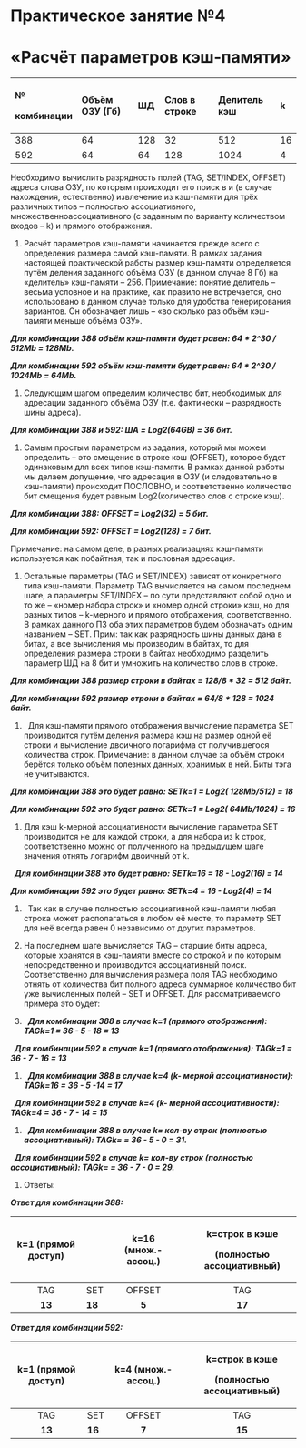 ﻿# <a name="ole_link1"></a>Практическое занятие №4
# «Расчёт параметров кэш-памяти»


|<p>№ </p><p>комбинации</p>|Объём ОЗУ (Гб)|ШД |Слов в строке |Делитель кэш|k|
| :- | :- | :- | :- | :- | :- |
|388|64|128|32|512|16|
|592|64|64|128|1024|4|

Необходимо вычислить разрядность полей (TAG, SET/INDEX, OFFSET) адреса слова ОЗУ, по которым происходит его поиск в и (в случае нахождения, естественно) извлечение из кэш-памяти для трёх различных типов – полностью ассоциативного, множественноассоциативного (с заданным по варианту количеством входов – k) и прямого отображения.

1. Расчёт параметров кэш-памяти начинается прежде всего с определения размера самой кэш-памяти. В рамках задания настоящей практической работы размер кэш-памяти определяется путём деления заданного объёма ОЗУ (в данном случае 8 Гб) на «делитель» кэш-памяти – 256. Примечание: понятие делитель – весьма условное и на практике, как правило не встречается, оно использовано в данном случае только для удобства генерирования вариантов. Он обозначает лишь – «во сколько раз объём кэш-памяти меньше объёма ОЗУ». 

***Для комбинации 388 объём кэш-памяти будет равен: 64 \* 2^30 / 512Mb  = 128Mb.***

***Для комбинации 592 объём кэш-памяти будет равен: 64 \* 2^30 / 1024Mb = 64Mb.***

1. Следующим шагом определим количество бит, необходимых для адресации заданного объёма ОЗУ (т.е. фактически – разрядность шины адреса).

***Для комбинации 388 и 592: ША = Log2(64GB) = 36 бит.***

1. Самым простым параметром из задания, который мы можем определить – это смещение в строке кэш (OFFSET), которое будет одинаковым для всех типов кэш-памяти. В рамках данной работы мы делаем допущение, что адресация в ОЗУ (и следовательно в кэш-памяти) происходит ПОСЛОВНО, и соответственно количество бит смещения будет равным Log2(количество слов с строке кэш). 

***Для комбинации 388: OFFSET = Log2(32) = 5 бит.*** 

***Для комбинации 592: OFFSET = Log2(128) = 7 бит.*** 

Примечание: на самом деле, в разных реализациях кэш-памяти используется как побайтная, так и пословная адресация.

1. Остальные параметры (TAG и SET/INDEX) зависят от конкретного типа кэш-памяти. Параметр TAG вычисляется на самом последнем шаге, а параметры SET/INDEX – по сути представляют собой одно и то же – «номер набора строк» и «номер одной строки» кэш, но для разных типов – k-мерного и прямого отображения, соответственно. В рамках данного ПЗ оба этих параметров будем обозначать одним названием – SET. Прим: так как разрядность шины данных дана в битах, а все вычисления мы производим в байтах, то для определения размера строки в байтах необходимо разделить параметр ШД на 8 бит и умножить на количество слов в строке.

***Для комбинации 388 размер строки в байтах = 128/8 \* 32 = 512 байт.***

***Для комбинации 592 размер строки в байтах = 64/8 \* 128 = 1024 байт.***

1. ` `Для кэш-памяти прямого отображения вычисление параметра SET производится путём деления размера кэш на размер одной её строки и вычисление двоичного логарифма от получившегося количества строк. Примечание: в данном случае за объём строки берётся только объём полезных данных, хранимых в ней. Биты тэга не учитываются. 

***Для комбинации 388 это будет равно: SETk=1 = Log2( 128Mb/512) = 18***

***Для комбинации 592 это будет равно: SETk=1 = Log2( 64Mb/1024) = 16***

1. Для кэш k-мерной ассоциативности вычисление параметра SET производится не для каждой строки, а для набора из k строк, соответственно можно от полученного на предыдущем шаге значения отнять логарифм двоичный от k.

` `***Для комбинации 388 это будет равно: SETk=16 = 18 - Log2(16) = 14***

***Для комбинации 592 это будет равно: SETk=4 = 16 - Log2(4) = 14***

1. ` `Так как в случае полностью ассоциативной кэш-памяти любая строка может располагаться в любом её месте, то параметр SET для неё всегда равен 0 независимо от других параметров.
1. На последнем шаге вычисляется TAG – старшие биты адреса, которые хранятся в кэш-памяти вместе со строкой и по которым непосредственно и производится ассоциативный поиск. Соответственно для вычисления размера поля TAG необходимо отнять от количества бит полного адреса суммарное количество бит уже вычисленных полей – SET и OFFSET. Для рассматриваемого примера это будет: 

1. ` `***Для комбинации 388 в случае k=1 (прямого отображения): TAGk=1 = 36 - 5 - 18 = 13***

` `***Для комбинации 592 в случае k=1 (прямого отображения): TAGk=1 = 36 - 7 - 16 = 13***

1. ` `***Для комбинации 388 в случае k=4 (k- мерной ассоциативности): TAGk=16 = 36 - 5 -14 = 17***

` `***Для комбинации 592 в случае k=4 (k- мерной ассоциативности): TAGk=4 = 36 - 7 - 14 = 15***

1. ` `***Для комбинации 388 в случае k= кол-ву строк (полностью ассоциативный): TAGk= = 36 - 5 - 0 = 31.*** 

` `***Для комбинации 592 в случае k= кол-ву строк (полностью ассоциативный): TAGk= = 36 - 7 - 0 = 29.***

1. Ответы:

***Ответ для комбинации 388:***

|k=1 (прямой доступ)||k=16 (множ.-ассоц.)||<p>k=строк в кэше</p><p>(полностью ассоциативный)</p>|
| :-: | :- | :-: | :- | :-: |
|TAG|SET|OFFSET||TAG|SET|OFFSET||TAG|SET|OFFSET|
|**13**|**18**|**5**||**17**|**14**|**5**||**31**|**0**|**5**|

***Ответ для комбинации 592:***

|k=1 (прямой доступ)||k=4 (множ.-ассоц.)||<p>k=строк в кэше</p><p>(полностью ассоциативный)</p>|
| :-: | :- | :-: | :- | :-: |
|TAG|SET|OFFSET||TAG|SET|OFFSET||TAG|SET|OFFSET|
|**13**|**16**|**7**||**15**|**14**|**7**||**29**|**0**|**7**|

